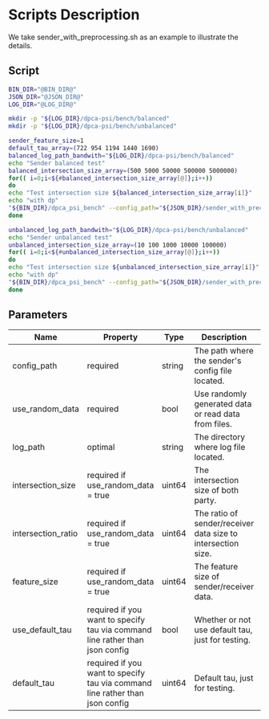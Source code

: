 
# Scripts Description
We take sender_with_preprocessing.sh as an example to illustrate the details.

## Script
```bash
BIN_DIR="@BIN_DIR@"
JSON_DIR="@JSON_DIR@"
LOG_DIR="@LOG_DIR@"

mkdir -p "${LOG_DIR}/dpca-psi/bench/balanced"
mkdir -p "${LOG_DIR}/dpca-psi/bench/unbalanced"

sender_feature_size=1
default_tau_array=(722 954 1194 1440 1690)
balanced_log_path_bandwith="${LOG_DIR}/dpca-psi/bench/balanced"
echo "Sender balanced test"
balanced_intersection_size_array=(500 5000 50000 500000 5000000)
for(( i=0;i<${#balanced_intersection_size_array[@]};i++))
do 
echo "Test intersection size ${balanced_intersection_size_array[i]}" 
echo "with dp" 
"${BIN_DIR}/dpca_psi_bench" --config_path="${JSON_DIR}/sender_with_precomputed_tau.json" --log_path=$balanced_log_path_bandwith --use_random_data=true --intersection_size=${balanced_intersection_size_array[i]} --intersection_ratio=2 --feature_size=$sender_feature_size --use_default_tau=true --default_tau=${default_tau_array[i]}
done

unbalanced_log_path_bandwith="${LOG_DIR}/dpca-psi/bench/unbalanced"
echo "Sender unbalanced test"
unbalanced_intersection_size_array=(10 100 1000 10000 100000)
for(( i=0;i<${#unbalanced_intersection_size_array[@]};i++))
do 
echo "Test intersection size ${unbalanced_intersection_size_array[i]}" 
echo "with dp" 
"${BIN_DIR}/dpca_psi_bench" --config_path="${JSON_DIR}/sender_with_precomputed_tau.json" --log_path=$unbalanced_log_path_bandwith --use_random_data=true --intersection_size=${unbalanced_intersection_size_array[i]} --intersection_ratio=100 --feature_size=$sender_feature_size --use_default_tau=true --default_tau=${default_tau_array[i]}
done
```

## Parameters

| Name  |  Property | Type | Description | Default Value|
|---|---|---|---|---|
|config_path  |  required |  string | The path where the sender's config file located. | "./json/sender_with_precomputed_tau.json" |
|use_random_data  |  required |  bool | Use randomly generated data or read data from files. | true |
|log_path  |  optimal | string | The directory where log file located. | "./logs/" |
|intersection_size  |  required if use_random_data = true |  uint64 | The intersection size of both party.| 10 |
|intersection_ratio  |  required if use_random_data = true |  uint64 | The ratio of sender/receiver data size to intersection size. | 100 |
|feature_size  |  required if use_random_data = true |  uint64 | The feature size of sender/receiver data. | 1 |
|use_default_tau  |  required if you want to specify tau via command line rather than json config  |  bool | Whether or not use default tau, just for testing. | false |
|default_tau  |  required if you want to specify tau via command line rather than json config |  uint64 | Default tau, just for testing. | 1440 |